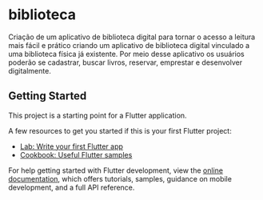 # biblioteca

Criação de um aplicativo de biblioteca digital para tornar o acesso a leitura mais fácil e prático criando um aplicativo de biblioteca digital vinculado a uma biblioteca física já existente. Por meio desse aplicativo os usuários poderão se cadastrar, buscar livros, reservar, emprestar e desenvolver digitalmente.

## Getting Started

This project is a starting point for a Flutter application.

A few resources to get you started if this is your first Flutter project:

- [Lab: Write your first Flutter app](https://docs.flutter.dev/get-started/codelab)
- [Cookbook: Useful Flutter samples](https://docs.flutter.dev/cookbook)

For help getting started with Flutter development, view the
[online documentation](https://docs.flutter.dev/), which offers tutorials,
samples, guidance on mobile development, and a full API reference.
